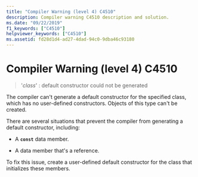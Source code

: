 ```yaml
---
title: "Compiler Warning (level 4) C4510"
description: Compiler warning C4510 description and solution.
ms.date: "09/22/2019"
f1_keywords: ["C4510"]
helpviewer_keywords: ["C4510"]
ms.assetid: fd28d1d4-ad27-4dad-94c0-9dba46c93180
---
```

# Compiler Warning (level 4) C4510

> '*class*' : default constructor could not be generated

The compiler can't generate a default constructor for the specified class, which has no user-defined constructors. Objects of this type can't be created.

There are several situations that prevent the compiler from generating a default constructor, including:

- A **`const`** data member.

- A data member that's a reference.

To fix this issue, create a user-defined default constructor for the class that initializes these members.

